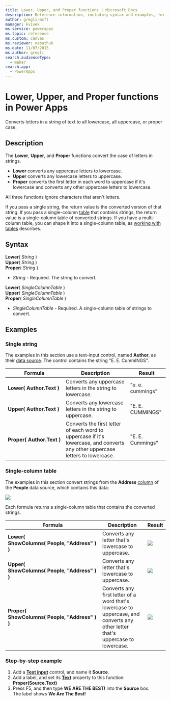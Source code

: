 ```yaml
---
title: Lower, Upper, and Proper functions | Microsoft Docs
description: Reference information, including syntax and examples, for the Lower, Upper, and Proper functions in Power Apps
author: gregli-msft
manager: kvivek
ms.service: powerapps
ms.topic: reference
ms.custom: canvas
ms.reviewer: nabuthuk
ms.date: 11/07/2015
ms.author: gregli
search.audienceType: 
  - maker
search.app: 
  - PowerApps
---
```

# Lower, Upper, and Proper functions in Power Apps
Converts letters in a string of text to all lowercase, all uppercase, or proper case.

## Description
The **Lower**, **Upper**, and **Proper** functions convert the case of letters in strings.

* **Lower** converts any uppercase letters to lowercase.
* **Upper** converts any lowercase letters to uppercase.
* **Proper** converts the first letter in each word to uppercase if it's lowercase and converts any other uppercase letters to lowercase.

All three functions ignore characters that aren't letters.

If you pass a single string, the return value is the converted version of that string.  If you pass a single-column [table](../working-with-tables.md) that contains strings, the return value is a single-column table of converted strings. If you have a multi-column table, you can shape it into a single-column table, as [working with tables](../working-with-tables.md) describes.

## Syntax
**Lower**( *String* )<br>**Upper**( *String* )<br>**Proper**( *String* )

* *String* - Required. The string to convert.

**Lower**( *SingleColumnTable* )<br>**Upper**( *SingleColumnTable* )<br>**Proper**( *SingleColumnTable* )

* *SingleColumnTable* - Required. A single-column table of strings to convert.

## Examples
### Single string
The examples in this section use a text-input control, named **Author**, as their [data source](../working-with-data-sources.md). The control contains the string "E. E. CummINGS".

| Formula | Description | Result |
| --- | --- | --- |
| **Lower(&nbsp;Author.Text&nbsp;)** |Converts any uppercase letters in the string to lowercase. |"e. e. cummings" |
| **Upper(&nbsp;Author.Text&nbsp;)** |Converts any lowercase letters in the string to uppercase. |"E. E. CUMMINGS" |
| **Proper(&nbsp;Author.Text&nbsp;)** |Converts the first letter of each word to uppercase if it's lowercase, and converts any other uppercase letters to lowercase. |"E. E. Cummings" |

### Single-column table
The examples in this section convert strings from the **Address** [column](../working-with-tables.md#columns) of the **People** data source, which contains this data:

![](media/function-lower-upper-proper/people-table.png)

Each formula returns a single-column table that contains the converted strings.

| Formula | Description | Result |
| --- | --- | --- |
| **Lower( ShowColumns(&nbsp;People,&nbsp;"Address"&nbsp;) )** |Converts any letter that's lowercase to uppercase. | ![](media/function-lower-upper-proper/people-table-lower.png) |
| **Upper( ShowColumns(&nbsp;People,&nbsp;"Address"&nbsp;) )** |Converts any letter that's lowercase to uppercase. |![](media/function-lower-upper-proper/people-table-upper.png) |
| **Proper( ShowColumns(&nbsp;People,&nbsp;"Address"&nbsp;) )** |Converts any first letter of a word that's lowercase to uppercase, and converts any other letter that's uppercase to lowercase. |![](media/function-lower-upper-proper/people-table-proper.png) |

### Step-by-step example
1. Add a **[Text input](../controls/control-text-input.md)** control, and name it **Source**.
2. Add a label, and set its **[Text](../controls/properties-core.md)** property to this function:<br>**Proper(Source.Text)**
3. Press F5, and then type **WE ARE THE BEST!** into the **Source** box.<br>The label shows **We Are The Best!**

